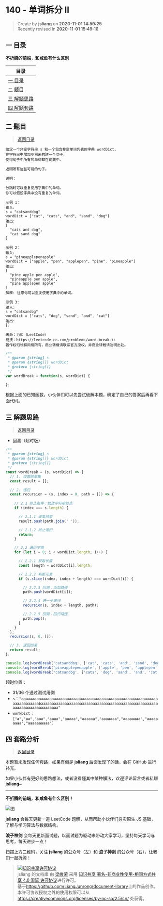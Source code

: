 140 - 单词拆分 II
===

> Create by **jsliang** on **2020-11-01 14:59:25**  
> Recently revised in **2020-11-01 15:49:16**

<!-- 目录开始 -->
## <a name="chapter-one" id="chapter-one"></a>一 目录

**不折腾的前端，和咸鱼有什么区别**

| 目录 |
| --- |
| [一 目录](#chapter-one) |
| <a name="catalog-chapter-two" id="catalog-chapter-two"></a>[二 题目](#chapter-two) |
| <a name="catalog-chapter-three" id="catalog-chapter-three"></a>[三 解题思路](#chapter-three) |
| <a name="catalog-chapter-four" id="catalog-chapter-four"></a>[四 解题套路](#chapter-four) |
<!-- 目录结束 -->

## <a name="chapter-two" id="chapter-two"></a>二 题目

> [返回目录](#chapter-one)

```
给定一个非空字符串 s 和一个包含非空单词列表的字典 wordDict，
在字符串中增加空格来构建一个句子，
使得句子中所有的单词都在词典中。

返回所有这些可能的句子。

说明：

分隔时可以重复使用字典中的单词。
你可以假设字典中没有重复的单词。

示例 1：
输入:
s = "catsanddog"
wordDict = ["cat", "cats", "and", "sand", "dog"]
输出:
[
  "cats and dog",
  "cat sand dog"
]

示例 2：
输入:
s = "pineapplepenapple"
wordDict = ["apple", "pen", "applepen", "pine", "pineapple"]
输出:
[
  "pine apple pen apple",
  "pineapple pen apple",
  "pine applepen apple"
]
解释: 注意你可以重复使用字典中的单词。

示例 3：
输入:
s = "catsandog"
wordDict = ["cats", "dog", "sand", "and", "cat"]
输出:
[]

来源：力扣（LeetCode）
链接：https://leetcode-cn.com/problems/word-break-ii
著作权归领扣网络所有。商业转载请联系官方授权，非商业转载请注明出处。
```

```js
/**
 * @param {string} s
 * @param {string[]} wordDict
 * @return {string[]}
 */
var wordBreak = function(s, wordDict) {

};
```

根据上面的已知函数，小伙伴们可以先尝试破解本题，确定了自己的答案后再看下面代码。

## <a name="chapter-three" id="chapter-three"></a>三 解题思路

> [返回目录](#chapter-one)

* 回溯（超时版）

```js
/**
 * @param {string} s
 * @param {string[]} wordDict
 * @return {string[]}
 */
const wordBreak = (s, wordDict) => {
  // 1. 设置结果集
  const result = [];

  // 2. 递归
  const recursion = (s, index = 0, path = []) => {
    
    // 2.1 终止条件：抵达字符串终点
    if (index === s.length) {

      // 2.1.1 收集结果
      result.push(path.join(' '));

      // 2.1.2 终止递归
      return;
    }

    // 2.2 遍历字典
    for (let i = 0; i < wordDict.length; i++) {

      // 2.2.1 获取长度
      const length = wordDict[i].length;

      // 2.2.2 判断元素
      if (s.slice(index, index + length) === wordDict[i]) {

        // 2.2.3 回溯：添加路径
        path.push(wordDict[i]);

        // 2.2.4 进一步递归
        recursion(s, index + length, path);

        // 2.2.5 回溯：回归路径
        path.pop();
      }
    }
  };
  recursion(s, 0, []);

  // 3. 返回结果
  return result;
};

console.log(wordBreak('catsanddog', ['cat', 'cats', 'and', 'sand', 'dog']));
console.log(wordBreak('pineapplepenapple', ['apple', 'pen', 'applepen', 'pine', 'pineapple']));
console.log(wordBreak('catsandog', ['cats', 'dog', 'sand', 'and', 'cat']));
```

超时位置：

* 31/36 个通过测试用例
* `s`：`"aaaaaaaaaaaaaaaaaaaaaaaaaaaaaaaaaaaaaaaaaaaaaaaaaaaaaaaaaaaaaaaaaaaaaaaaaaabaaaaaaaaaaaaaaaaaaaaaaaaaaaaaaaaaaaaaaaaaaaaaaaaaaaaaaaaaaaaaaaaaaaaaaaaaaa"`
* `workDict`：`["a","aa","aaa","aaaa","aaaaa","aaaaaa","aaaaaaa","aaaaaaaa","aaaaaaaaa","aaaaaaaaaa"]`

## <a name="chapter-four" id="chapter-four"></a>四 套路分析

> [返回目录](#chapter-one)

本题暂未发现任何套路，如果有但是 **jsliang** 后面发现了的话，会在 GitHub 进行补充。

如果小伙伴有更好的思路想法，或者没看懂其中某种解法，欢迎评论留言或者私聊 **jsliang**~

---

**不折腾的前端，和咸鱼有什么区别！**

![图](https://github.com/LiangJunrong/document-library/blob/master/public-repertory/img/z-index-small.png?raw=true)

**jsliang** 会每天更新一道 LeetCode 题解，从而帮助小伙伴们夯实原生 JS 基础，了解与学习算法与数据结构。

**浪子神剑** 会每天更新面试题，以面试题为驱动来带动大家学习，坚持每天学习与思考，每天进步一点！

扫描上方二维码，关注 **jsliang** 的公众号（左）和 **浪子神剑** 的公众号（右），让我们一起折腾！

> <a rel="license" href="http://creativecommons.org/licenses/by-nc-sa/4.0/"><img alt="知识共享许可协议" style="border-width:0" src="https://i.creativecommons.org/l/by-nc-sa/4.0/88x31.png" /></a><br /><span xmlns:dct="http://purl.org/dc/terms/" property="dct:title">jsliang 的文档库</span> 由 <a xmlns:cc="http://creativecommons.org/ns#" href="https://github.com/LiangJunrong/document-library" property="cc:attributionName" rel="cc:attributionURL">梁峻荣</a> 采用 <a rel="license" href="http://creativecommons.org/licenses/by-nc-sa/4.0/">知识共享 署名-非商业性使用-相同方式共享 4.0 国际 许可协议</a>进行许可。<br />基于<a xmlns:dct="http://purl.org/dc/terms/" href="https://github.com/LiangJunrong/document-library" rel="dct:source">https://github.com/LiangJunrong/document-library</a>上的作品创作。<br />本许可协议授权之外的使用权限可以从 <a xmlns:cc="http://creativecommons.org/ns#" href="https://creativecommons.org/licenses/by-nc-sa/2.5/cn/" rel="cc:morePermissions">https://creativecommons.org/licenses/by-nc-sa/2.5/cn/</a> 处获得。